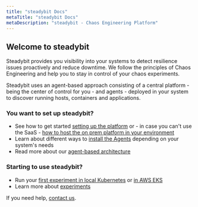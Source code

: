 ```yaml
---
title: "steadybit Docs"
metaTitle: "steadybit Docs"
metaDescription: "steadybit - Chaos Engineering Platform"
---
```


## Welcome to steadybit

Steadybit provides you visibility into your systems to detect resilience issues proactively and reduce downtime. We follow the principles of Chaos
Engineering and help you to stay in control of your chaos experiments.

Steadybit uses an agent-based approach consisting of a central platform - being the center of control for you - and agents - deployed in your system to discover running hosts, containers and applications.

### You want to set up steadybit?
- See how to get started [setting up the platform](getting-started/10-set-up-platform-agents) or - in case you can't use the SaaS - [how to host the on prem platform in your environment](getting-started/20-install-onprem)
- Learn about different ways to [install the Agents](install-configure/30-install-agents) depending on your system's needs
- Read more about our [agent-based architecture](learn/10-architecture)

### Starting to use steadybit?
- Run your [first experiment in local Kubernetes](getting-started/30-run-experiment-local) or [in AWS EKS](getting-started/40-run-experiment-eks)
- Learn more about [experiments](use/10-experiments)

If you need help, [contact us](https://www.steadybit.com/contact).
